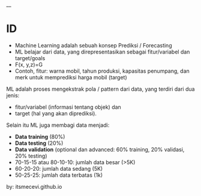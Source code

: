 __

# ID

* Machine Learning adalah sebuah konsep Prediksi / Forecasting
* ML belajar dari data, yang direpresentasikan sebagai fitur/variabel dan target/goals
* F(x, y,z)=G
* Contoh, fitur: warna mobil, tahun produksi, kapasitas penumpang, dan merk untuk memprediksi harga mobil (target)

ML adalah proses mengekstrak pola / pattern dari data, yang terdiri dari dua jenis:
* fitur/variabel (informasi tentang objek) dan
* target (hal yang akan diprediksi).

Selain itu ML juga membagi data menjadi:
* **Data training** (80%)
* **Data testing** (20%)
* **Data validation** (optional dan advanced: 60% training, 20% validasi, 20% testing)
* 70-15-15 atau 80-10-10: jumlah data besar (>5K)
* 60-20-20: jumlah data sedang (5K)
* 50-25-25: jumlah data terbatas (1k)

by: itsmecevi.github.io
